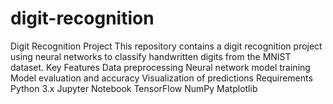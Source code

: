 # digit-recognition
Digit Recognition Project This repository contains a digit recognition project using neural networks to classify handwritten digits from the MNIST dataset.  Key Features Data preprocessing Neural network model training Model evaluation and accuracy Visualization of predictions Requirements Python 3.x Jupyter Notebook TensorFlow NumPy Matplotlib
